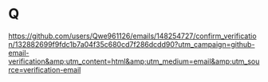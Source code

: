 # Q
https://github.com/users/Qwe961126/emails/148254727/confirm_verification/132882699f9fdc1b7a04f35c680cd7f286dcdd90?utm_campaign=github-email-verification&amp;utm_content=html&amp;utm_medium=email&amp;utm_source=verification-email
